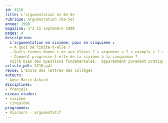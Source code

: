 ```yaml
---
id: 3210
title: L’argumentation en 6e-5e
rubrique: Argumentation [6e-5e]
annee: 1998
magazine: n°3 15 septembre 1998
pages: 4
description: 
  L’argumentation en sixième, puis en cinquième :
  – À quoi se limite-t-elle ?
  – Quels termes donne-t-on aux élèves ? « argument » ? « exemple » ? « étayer » ? « réfuter » ?
  – Comment progresse-t-elle de la sixième à la cinquième ?
  Voilà bien des questions fondamentales,  apparemment purement pratiques, limitées au concret, aux « exercices » proposés en classe. En réalité, elles sont à la base de l’évolution que les enseignants sont invités à entreprendre…
article_pdf: 3210.pdf
revue: L’école des lettres des collèges
auteurs:
- Anne-Marie Achard
disciplines:
- français
niveau_etudes:
- sixième
- cinquième
programmes:
- discours - argumentatif
---
```

